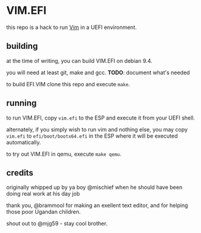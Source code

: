 # VIM.EFI

this repo is a hack to run [Vim](https://github.com/vim/vim) in a UEFI environment.

## building

at the time of writing, you can build VIM.EFI on debian 9.4.

you will need at least git, make and gcc. **TODO**: document what's needed

to build EFI.VIM clone this repo and execute `make`.

## running

to run VIM.EFI, copy `vim.efi` to the ESP and execute it from your UEFI shell.

alternately, if you simply wish to run vim and nothing else, you may copy `vim.efi` to `efi/boot/bootx64.efi` in the ESP where it will be executed automatically.

to try out VIM.EFI in qemu, execute `make qemu`.

## credits

originally whipped up by ya boy @mischief when he should have been doing real work at his day job

thank you, @brammool for making an exellent text editor, and for helping those poor Ugandan children.

shout out to @mjg59 - stay cool brother.

